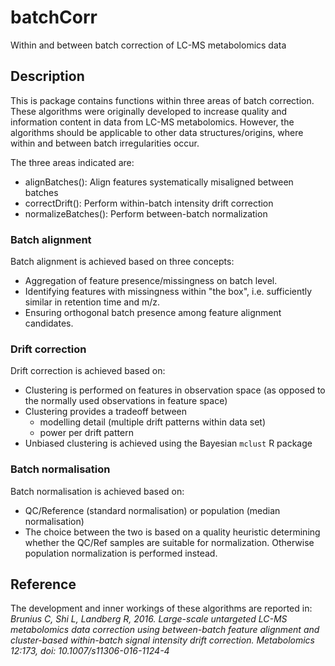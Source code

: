 # batchCorr
Within and between batch correction of LC-MS metabolomics data

## Description
This is package contains functions within three areas of batch correction. These algorithms were originally developed 
to increase quality and information content in data from LC-MS metabolomics. However, the algorithms should be applicable to 
other data structures/origins, where within and between batch irregularities occur.

The three areas indicated are:
- alignBatches(): Align features systematically misaligned between batches
- correctDrift(): Perform within-batch intensity drift correction
- normalizeBatches(): Perform between-batch normalization

### Batch alignment 
Batch alignment is achieved based on three concepts:
- Aggregation of feature presence/missingness on batch level.
- Identifying features with missingness within "the box", i.e. sufficiently similar in retention time and m/z.
- Ensuring orthogonal batch presence among feature alignment candidates.

### Drift correction
Drift correction is achieved based on:
- Clustering is performed on features in observation space (as opposed to the normally used observations in feature space)
- Clustering provides a tradeoff between 
  - modelling detail (multiple drift patterns within data set)
  - power per drift pattern
- Unbiased clustering is achieved using the Bayesian `mclust` R package

### Batch normalisation
Batch normalisation is achieved based on:
- QC/Reference (standard normalisation) or population (median normalisation)
- The choice between the two is based on a quality heuristic determining whether the QC/Ref samples are suitable for normalization. Otherwise population normalization is performed instead.

## Reference
The development and inner workings of these algorithms are reported in:
*Brunius C, Shi L, Landberg R, 2016. Large-scale untargeted LC-MS metabolomics data correction using between-batch feature alignment and cluster-based within-batch signal intensity drift correction. Metabolomics 12:173, doi: 10.1007/s11306-016-1124-4*

